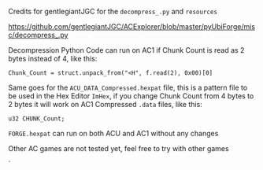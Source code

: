 Credits for gentlegiantJGC for the `decompress_.py` and `resources`

https://github.com/gentlegiantJGC/ACExplorer/blob/master/pyUbiForge/misc/decompress_.py

Decompression Python Code can run on AC1 if Chunk Count is read as 2 bytes instead of 4, like this:

`Chunk_Count = struct.unpack_from("<H", f.read(2), 0x00)[0]`

Same goes for the `ACU_DATA_Compressed.hexpat` file, this is a pattern file to be used in the Hex Editor `ImHex`, if you change Chunk Count from 4 bytes to 2 bytes it will work on AC1 Compressed `.data` files, like this:

`u32 CHUNK_Count;`

`FORGE.hexpat` can run on both ACU and AC1 without any changes

Other AC games are not tested yet, feel free to try with other games

`
